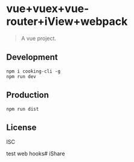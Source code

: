 ﻿# vue+vuex+vue-router+iView+webpack
> A vue project.

## Development

```shell
npm i cooking-cli -g
npm run dev
```

## Production
```
npm run dist
```

## License
ISC

test web hooks# iShare
